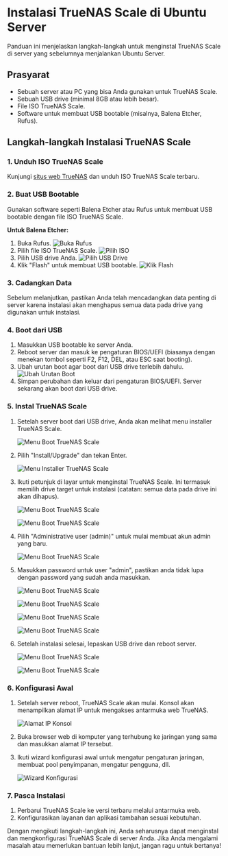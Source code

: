 # Instalasi TrueNAS Scale di Ubuntu Server

Panduan ini menjelaskan langkah-langkah untuk menginstal TrueNAS Scale di server yang sebelumnya menjalankan Ubuntu Server.

## Prasyarat

- Sebuah server atau PC yang bisa Anda gunakan untuk TrueNAS Scale.
- Sebuah USB drive (minimal 8GB atau lebih besar).
- File ISO TrueNAS Scale.
- Software untuk membuat USB bootable (misalnya, Balena Etcher, Rufus).

## Langkah-langkah Instalasi TrueNAS Scale

### 1. Unduh ISO TrueNAS Scale

Kunjungi [situs web TrueNAS](https://www.truenas.com/download-truenas-scale/) dan unduh ISO TrueNAS Scale terbaru.

### 2. Buat USB Bootable

Gunakan software seperti Balena Etcher atau Rufus untuk membuat USB bootable dengan file ISO TrueNAS Scale.

**Untuk Balena Etcher:**

1. Buka Rufus.
   ![Buka Rufus](images/rufus-open.png)
2. Pilih file ISO TrueNAS Scale.
   ![Pilih ISO](images/rufus-select-iso.png)
3. Pilih USB drive Anda.
   ![Pilih USB Drive](images/rufus-select-drive.png)
4. Klik "Flash" untuk membuat USB bootable.
   ![Klik Flash](images/rufus-flash.png)

### 3. Cadangkan Data

Sebelum melanjutkan, pastikan Anda telah mencadangkan data penting di server karena instalasi akan menghapus semua data pada drive yang digunakan untuk instalasi.

### 4. Boot dari USB

1. Masukkan USB bootable ke server Anda.
2. Reboot server dan masuk ke pengaturan BIOS/UEFI (biasanya dengan menekan tombol seperti F2, F12, DEL, atau ESC saat booting).
3. Ubah urutan boot agar boot dari USB drive terlebih dahulu.
   ![Ubah Urutan Boot](images/bios-boot-order.png)
4. Simpan perubahan dan keluar dari pengaturan BIOS/UEFI. Server sekarang akan boot dari USB drive.

### 5. Instal TrueNAS Scale

1. Setelah server boot dari USB drive, Anda akan melihat menu installer TrueNAS Scale.
   
   ![Menu Boot TrueNAS Scale](1.jpg)
    
2. Pilih "Install/Upgrade" dan tekan Enter.

   ![Menu Installer TrueNAS Scale](2.jpg)
      
3. Ikuti petunjuk di layar untuk menginstal TrueNAS Scale. Ini termasuk memilih drive target untuk instalasi (catatan: semua data pada drive ini akan dihapus).

   ![Menu Boot TrueNAS Scale](3.jpg)

   ![Menu Boot TrueNAS Scale](4.jpg)

4. Pilih "Administrative user (admin)" untuk mulai membuat akun admin yang baru.

   ![Menu Boot TrueNAS Scale](5.jpg)

5. Masukkan password untuk user "admin", pastikan anda tidak lupa dengan password yang sudah anda masukkan.

   ![Menu Boot TrueNAS Scale](6.jpg)

   ![Menu Boot TrueNAS Scale](7.jpg)

   ![Menu Boot TrueNAS Scale](8.jpg)

   ![Menu Boot TrueNAS Scale](9.jpg)
   
7. Setelah instalasi selesai, lepaskan USB drive dan reboot server.

   ![Menu Boot TrueNAS Scale](10.jpg)

   ![Menu Boot TrueNAS Scale](11.jpg)

### 6. Konfigurasi Awal

1. Setelah server reboot, TrueNAS Scale akan mulai. Konsol akan menampilkan alamat IP untuk mengakses antarmuka web TrueNAS.
   
   ![Alamat IP Konsol](12.png)
   
3. Buka browser web di komputer yang terhubung ke jaringan yang sama dan masukkan alamat IP tersebut.
4. Ikuti wizard konfigurasi awal untuk mengatur pengaturan jaringan, membuat pool penyimpanan, mengatur pengguna, dll.
   
   ![Wizard Konfigurasi](15.jpg)

### 7. Pasca Instalasi

1. Perbarui TrueNAS Scale ke versi terbaru melalui antarmuka web.
2. Konfigurasikan layanan dan aplikasi tambahan sesuai kebutuhan.

Dengan mengikuti langkah-langkah ini, Anda seharusnya dapat menginstal dan mengkonfigurasi TrueNAS Scale di server Anda. Jika Anda mengalami masalah atau memerlukan bantuan lebih lanjut, jangan ragu untuk bertanya!
